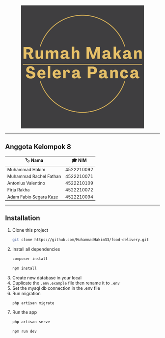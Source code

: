<p align="center"><a href="#" target="_blank"><img src="desc/Logo RM. Selera Panca.png" width="400" alt="Logo Rumah Makan Selera Panca"></a></p>

---
## Anggota Kelompok 8

| 🏷️ **Nama**               | 🎓 **NIM**      |
|---------------------------|----------------|
| Muhammad Hakim           | 4522210092     |
| Muhammad Rachel Fathan   | 4522210071     |
| Antonius Valentino       | 4522210109     |
| Firja Rakha              | 4522210072     |
| Adam Fabio Segara Kaze   | 4522210094     |

---

## Installation

1. Clone this project
    ```sh
    git clone https://github.com/MuhammadHakim33/food-delivery.git
    ```
2. Install all dependencies
    ```sh
    composer install
    ```
    ```sh
    npm install
    ```
3. Create new database in your local
4. Duplicate the `.env.example` file then rename it to `.env`
5. Set the mysql db connection in the .env file
6. Run migration
    ```sh
    php artisan migrate
    ```
7. Run the app
    ```sh
    php artisan serve
    ```
    ```sh
    npm run dev
    ```
